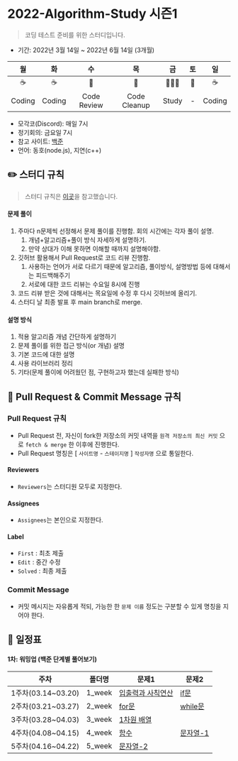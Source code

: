 # 2022-Algorithm-Study 시즌1

> 코딩 테스트 준비를 위한 스터디입니다.

- 기간: 2022년 3월 14일 ~ 2022년 6월 14일 (3개월)

|   월   |   화   |     수      |      목      |  금   | 토  |   일   |
| :----: | :----: | :---------: | :----------: | :---: | :-: | :----: |
|  ☕️   |  ☕️   |     📝      |      📑      |  👨🏻‍💻   | 🎲  |  ☕️   |
| Coding | Coding | Code Review | Code Cleanup | Study |  -  | Coding |

- 모각코(Discord): 매일 7시
- 정기회의: 금요일 7시
- 참고 사이트: [백준](https://www.acmicpc.net/)
- 언어: 동호(node.js), 지연(c++)

## ✏️ 스터디 규칙

> 스터디 규칙은 [이곳](https://github.com/soo5717/2021-Algorithm-Study)을 참고했습니다.

#### 문제 풀이

1. 주마다 n문제씩 선정해서 문제 풀이를 진행함. 회의 시간에는 각자 풀이 설명.
   1. 개념+알고리즘+풀이 방식 자세하게 설명하기.
   2. 만약 상대가 이해 못하면 이해할 때까지 설명해야함.
2. 깃허브 활용해서 Pull Request로 코드 리뷰 진행함.
   1. 사용하는 언어가 서로 다르기 때문에 알고리즘, 풀이방식, 설명방법 등에 대해서는 피드백해주기
   2. 서로에 대한 코드 리뷰는 수요일 8시에 진행
3. 코드 리뷰 받은 것에 대해서는 목요일에 수정 후 다시 깃허브에 올리기.
4. 스터디 날 최종 발표 후 main branch로 merge.

#### 설명 방식

1. 적용 알고리즘 개념 간단하게 설명하기
2. 문제 풀이를 위한 접근 방식(or 개념) 설명
3. 기본 코드에 대한 설명
4. 사용 라이브러리 정리
5. 기타(문제 풀이에 어려웠던 점, 구현하고자 했는데 실패한 방식)

## **🧲 Pull Request & Commit Message 규칙**

### Pull Request 규칙

- Pull Request 전, 자신이 fork한 저장소의 커밋 내역을 `원격 저장소의 최신 커밋` 으로 `fetch & merge` 한 이후에 진행한다.
- Pull Request 명칭은 [ `사이트명` - `스테이지명` ] `작성자명` 으로 통일한다.

#### Reviewers

- `Reviewers`는 스터디원 모두로 지정한다.

#### Assignees

- `Assignees`는 본인으로 지정한다.

#### Label

- `First` : 최초 제출
- `Edit` : 중간 수정
- `Solved` : 최종 제출

### Commit Message

- 커밋 메시지는 자유롭게 적되, 가능한 한 `문제 이름` 정도는 구분할 수 있게 명칭을 지어야 한다.

## 📅 일정표

#### 1차: 워밍업 (백준 단계별 풀어보기)

| 주차               | 폴더명 | 문제1                                               | 문제2                                     |
| ------------------ | ------ | --------------------------------------------------- | ----------------------------------------- |
| 1주차(03.14~03.20) | 1_week | [입출력과 사칙연산](https://www.acmicpc.net/step/1) | [if문](https://www.acmicpc.net/step/4)    |
| 2주차(03.21~03.27) | 2_week | [for문](https://www.acmicpc.net/step/3)             | [while문](https://www.acmicpc.net/step/3) |
| 3주차(03.28~04.03) | 3_week | [1차원 배열](https://www.acmicpc.net/step/6)        |
| 4주차(04.08~04.15) | 4_week | [함수](https://www.acmicpc.net/step/5)              | [문자열-1](https://www.acmicpc.net/step/7)  |
| 5주차(04.16~04.22) | 5_week | [문자열-2](https://www.acmicpc.net/step/7) |
